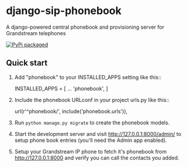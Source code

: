 # django-sip-phonebook
A django-powered central phonebook and provisioning server for Grandstream telephones

[![PyPi packaged](https://badge.fury.io/py/django-sip-phonebook.svg)](http://badge.fury.io/py/django-sip-phonebook)


Quick start
-----------

1. Add "phonebook" to your INSTALLED_APPS setting like this::

    INSTALLED_APPS = [
        ...
        'phonebook',
    ]

2. Include the phonebook URLconf in your project urls.py like this::

    url(r'^phonebook/', include('phonebook.urls')),

3. Run `python manage.py migrate` to create the phonebook models.

4. Start the development server and visit http://127.0.0.1:8000/admin/
   to setup phone book entries (you'll need the Admin app enabled).

5. Setup your Grandstream IP phone to fetch it's phonebook from http://127.0.0.1:8000 
   and verify you can call the contacts you added.


